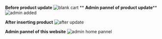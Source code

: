 **Before product update**
![blank cart](https://user-images.githubusercontent.com/91000837/230968318-e19cadf5-4ca3-4764-a601-ea1bef5c9ac2.PNG)
**
**Admin pannel of product update****
![admin added](https://user-images.githubusercontent.com/91000837/230968291-e772cf77-b33c-4593-a653-3c6570edfd60.PNG)

**After inserting product**
![after update](https://user-images.githubusercontent.com/91000837/230967681-f609da0f-659e-4478-935a-d0090b430df2.PNG)

**Admin pannel of this website**
![admin home pannel](https://user-images.githubusercontent.com/91000837/230967997-ba6addec-d699-49fa-9386-4db1a16eb22d.PNG)

